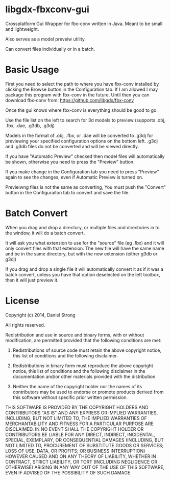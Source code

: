 libgdx-fbxconv-gui
==================


Crossplatform Gui Wrapper for fbx-conv written in Java. Meant to be small and lightweight.

Also serves as a model preveiw utility.

Can convert files individually or in a batch.


Basic Usage
==================

First you need to select the path to where you have fbx-conv installed by clicking the Browse button in the Configuration tab. If I am allowed I may package this program with fbx-conv in the future. Until then you can download fbx-conv from: https://github.com/libgdx/fbx-conv

Once the gui knows where fbx-conv is everything should be good to go.

Use the file list on the left to search for 3d models to preview (supports .obj, .fbx, .dae, .g3db, .g3dj)

Models in the format of .obj, .fbx, or .dae will be converted to .g3dj for previewing your specified configuration options on the bottom left. .g3dj and .g3db files do not be converted and will be viewed directly.

If you have "Automatic Preview" checked then model files will automatically be shown, otherwise you need to press the "Preview" button.

If you make change in the Configuration tab you need to press "Preview" again to see the changes, even if Automatic Preview is turned on.

Previeiwng files is not the same as converting, You must push the "Convert" button in the Configuraiton tab to convert and save the file.

Batch Convert
==================

When you drag and drop a directory, or multiple files and directories in to the window, it will do a batch convert.

It will ask you what extension to use for the "source" file (eg .fbx) and it will only convert files with that extension. The new file will have the same name and be in the same directory, but with the new extension (either g3db or g3dj)

If you drag and drop a single file it will automatically convert it as if it was a batch convert, unless you have that option deselected on the left toolbox, then it will just preview it.


License
==================

Copyright (c) 2014, Daniel Strong

All rights reserved.

Redistribution and use in source and binary forms, with or without modification, are permitted provided that the following conditions are met:

1. Redistributions of source code must retain the above copyright notice, this list of conditions and the following disclaimer.

2. Redistributions in binary form must reproduce the above copyright notice, this list of conditions and the following disclaimer in the documentation and/or other materials provided with the distribution.

3. Neither the name of the copyright holder nor the names of its contributors may be used to endorse or promote products derived from this software without specific prior written permission.

THIS SOFTWARE IS PROVIDED BY THE COPYRIGHT HOLDERS AND CONTRIBUTORS "AS IS" AND ANY EXPRESS OR IMPLIED WARRANTIES, INCLUDING, BUT NOT LIMITED TO, THE IMPLIED WARRANTIES OF MERCHANTABILITY AND FITNESS FOR A PARTICULAR PURPOSE ARE DISCLAIMED. IN NO EVENT SHALL THE COPYRIGHT HOLDER OR CONTRIBUTORS BE LIABLE FOR ANY DIRECT, INDIRECT, INCIDENTAL, SPECIAL, EXEMPLARY, OR CONSEQUENTIAL DAMAGES (INCLUDING, BUT NOT LIMITED TO, PROCUREMENT OF SUBSTITUTE GOODS OR SERVICES; LOSS OF USE, DATA, OR PROFITS; OR BUSINESS INTERRUPTION) HOWEVER CAUSED AND ON ANY THEORY OF LIABILITY, WHETHER IN CONTRACT, STRICT LIABILITY, OR TORT (INCLUDING NEGLIGENCE OR OTHERWISE) ARISING IN ANY WAY OUT OF THE USE OF THIS SOFTWARE, EVEN IF ADVISED OF THE POSSIBILITY OF SUCH DAMAGE.


